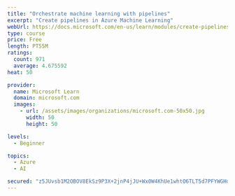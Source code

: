 ```yaml
---
title: "Orchestrate machine learning with pipelines"
excerpt: "Create pipelines in Azure Machine Learning"
webUrl: https://docs.microsoft.com/en-us/learn/modules/create-pipelines-in-aml/
type: course
price: Free
length: PT55M
ratings:
  count: 971
  average: 4.675592
heat: 50

provider:
  name: Microsoft Learn
  domain: microsoft.com
  images:
    - url: /assets/images/organizations/microsoft.com-50x50.jpg
      width: 50
      height: 50

levels:
  - Beginner

topics:
  - Azure
  - AI

secured: "z5JUvsb1M2OBOV8EkSz9P3X+2jnP4jJU+Wx0W4KhUe1whtO6TLT5d7PFYWGHdyiNyshsCQlKFyHkIuZvJ5c91Zq00/xtYjR16ESjpQHK/i+tTlcImjm4/lT14Kns6z9t83sTOeuxoZeMwxLr0ahz/A6UI2VV7WSmt9YN08xfDZxqFlpnDxPyuYcN0tzbtT4wP61xzT5br8PZaNx7Iu3exRwCfPRxttIlQwDARHV8BLAap9YfJQGxSv7kk1rjkQ5yhrvs5JddeirbP2WMW9RPat5cvTYYGMCGRdtqoTH6fmRe+w/1AOkgNs7sqQS9s+CqDkfY+hyoPG9heCTF11cEjHaCHrtWgODlZ88znmOgI4+WT6g+GO/vxMd1iElN8QGu3OjJvHoojFgJ58/bN9LBDX+47RSMg4d5tMJEv06WHwY=;M+CHm7o3gkC5FKU/lONpEg=="
---
```


